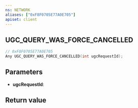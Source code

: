 ```yaml
---
ns: NETWORK
aliases: ["0xF8F0705E77A0E705"]
apiset: client
---
```

## UGC_QUERY_WAS_FORCE_CANCELLED

```c
// 0xF8F0705E77A0E705
Any UGC_QUERY_WAS_FORCE_CANCELLED(int ugcRequestId);
```


## Parameters
* **ugcRequestId**:

## Return value


